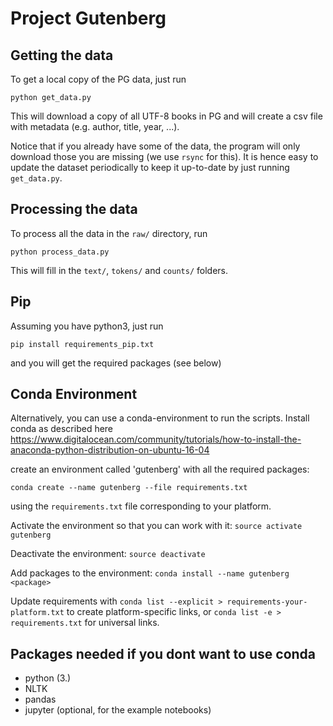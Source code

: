 # Project Gutenberg

## Getting the data
To get a local copy of the PG data, just run
```
python get_data.py
```
This will download a copy of all UTF-8 books in PG and will create a csv file with metadata (e.g. author, title, year, ...).

Notice that if you already have some of the data, the program will only download those you are missing (we use `rsync` for this). It is hence easy to update the dataset periodically to keep it up-to-date by just running `get_data.py`.


## Processing the data
To process all the data in the `raw/` directory, run
```
python process_data.py
```
This will fill in the `text/`, `tokens/` and `counts/` folders.


## Pip

Assuming you have python3, just run

```
pip install requirements_pip.txt
```
and you will get the required packages (see below)



## Conda Environment

Alternatively, you can use a conda-environment to run the scripts.
Install conda as described here https://www.digitalocean.com/community/tutorials/how-to-install-the-anaconda-python-distribution-on-ubuntu-16-04


create an environment called 'gutenberg' with all the required packages:
```
conda create --name gutenberg --file requirements.txt
```
using the `requirements.txt` file corresponding to your platform.

Activate the environment so that you can work with it: `source activate gutenberg`

Deactivate the environment: `source deactivate`

Add packages to the environment: `conda install --name gutenberg <package>`

Update requirements with `conda list --explicit > requirements-your-platform.txt`
to create platform-specific links, or `conda list -e > requirements.txt` for universal links.


## Packages needed if you dont want to use conda
+ python (3.)
+ NLTK
+ pandas
+ jupyter (optional, for the example notebooks)


